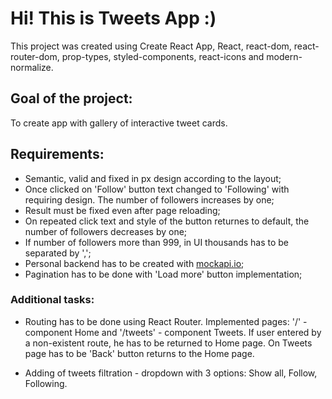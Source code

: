 # Hi! This is Tweets App :)

This project was created using Create React App, React, react-dom,
react-router-dom, prop-types, styled-components, react-icons and
modern-normalize.

## Goal of the project:

To create app with gallery of interactive tweet cards.

## Requirements:

- Semantic, valid and fixed in px design according to the layout;
- Once clicked on 'Follow' button text changed to 'Following' with requiring
  design. The number of followers increases by one;
- Result must be fixed even after page reloading;
- On repeated click text and style of the button returnes to default, the number
  of followers decreases by one;
- If number of followers more than 999, in UI thousands has to be separated by
  ',';
- Personal backend has to be created with [mockapi.io](https://mockapi.io/);
- Pagination has to be done with 'Load more' button implementation;

### Additional tasks:

- Routing has to be done using React Router. Implemented pages: '/' - component
  Home and '/tweets' - component Tweets. If user entered by a non-existent
  route, he has to be returned to Home page. On Tweets page has to be 'Back'
  button returns to the Home page.

- Adding of tweets filtration - dropdown with 3 options: Show all, Follow,
  Following.
